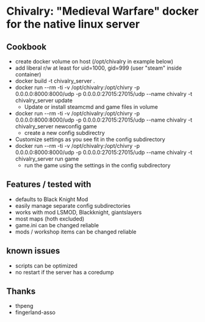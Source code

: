 # Chivalry: "Medieval Warfare" docker for the native linux server

## Cookbook 

* create docker volume on host (/opt/chivalry in example below)
* add liberal r/w at least for uid=1000, gid=999 (user "steam" inside container)
* docker build -t chivalry_server .
* docker run --rm -ti -v /opt/chivalry:/opt/chivry -p 0.0.0.0:8000:8000/udp -p 0.0.0.0:27015:27015/udp --name chivalry -t chivalry_server update
  * Update or install steamcmd and game files in volume
* docker run --rm -ti -v /opt/chivalry:/opt/chivry -p 0.0.0.0:8000:8000/udp -p 0.0.0.0:27015:27015/udp --name chivalry -t chivalry_server newconfig game
  * create a new config subdirectry
* Customize settings as you see fit in the config subdirectory
* docker run --rm -ti -v /opt/chivalry:/opt/chivry -p 0.0.0.0:8000:8000/udp -p 0.0.0.0:27015:27015/udp --name chivalry -t chivalry_server run game
  * run the game using the settings in the config subdirectory

## Features / tested with
* defaults to Black Knight Mod
* easily manage separate config subdirectories
* works with mod LSMOD, Blackknight, giantslayers
* most maps (hoth excluded)
* game.ini can be changed reliable
* mods / workshop items can be changed reliable

## known issues
* scripts can be optimized
* no restart if the server has a coredump


## Thanks

* thpeng
* fingerland-asso
